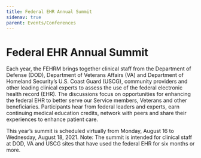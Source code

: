 ```yaml
---
title: Federal EHR Annual Summit
sidenav: true
parent: Events/Conferences
---
```

# Federal EHR Annual Summit

Each year, the FEHRM brings together clinical staff from the Department of Defense (DOD), Department of Veterans Affairs (VA) and Department of Homeland Security’s U.S. Coast Guard (USCG), community providers and other leading clinical experts to assess the use of the federal electronic health record (EHR). The discussions focus on opportunities for enhancing the federal EHR to better serve our Service members, Veterans and other beneficiaries. Participants hear from federal leaders and experts, earn continuing medical education credits, network with peers and share their experiences to enhance patient care.

This year’s summit is scheduled virtually from Monday, August 16 to Wednesday, August 18, 2021. Note: The summit is intended for clinical staff at DOD, VA and USCG sites that have used the federal EHR for six months or more.